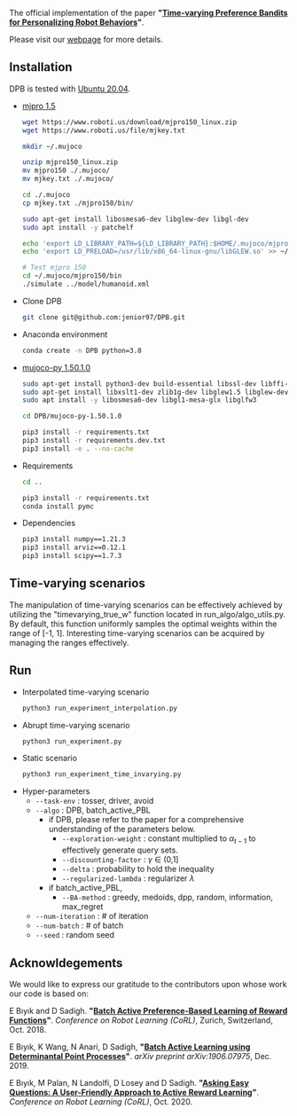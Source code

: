 The official implementation of the paper **"[Time-varying Preference Bandits for Personalizing Robot Behaviors]()"**.

Please visit our [webpage]() for more details.





## Installation
DPB is tested with [Ubuntu 20.04](https://releases.ubuntu.com/focal/). 
- [mjpro 1.5](https://www.roboti.us/download.html)
	```bash
	wget https://www.roboti.us/download/mjpro150_linux.zip
	wget https://www.roboti.us/file/mjkey.txt

	mkdir ~/.mujoco

	unzip mjpro150_linux.zip
	mv mjpro150 ./.mujoco/
	mv mjkey.txt ./.mujoco/

	cd ./.mujoco
	cp mjkey.txt ./mjpro150/bin/

	sudo apt-get install libosmesa6-dev libglew-dev libgl-dev
	sudo apt install -y patchelf

	echo 'export LD_LIBRARY_PATH=${LD_LIBRARY_PATH}:$HOME/.mujoco/mjpro150/bin' >> ~/.bashrc
	echo 'export LD_PRELOAD=/usr/lib/x86_64-linux-gnu/libGLEW.so' >> ~/.bashrc

	# Test mjpro 150
	cd ~/.mujoco/mjpro150/bin
	./simulate ../model/humanoid.xml
	```
- Clone DPB
	```bash
	git clone git@github.com:jenior97/DPB.git
	```
- Anaconda environment
	```bash
	conda create -n DPB python=3.8
	```
- [mujoco-py 1.50.1.0](https://github.com/openai/mujoco-py/releases) 
	``` bash
	sudo apt-get install python3-dev build-essential libssl-dev libffi-dev libxml2-dev
	sudo apt-get install libxslt1-dev zlib1g-dev libglew1.5 libglew-dev python3-pip
	sudo apt install -y libosmesa6-dev libgl1-mesa-glx libglfw3
	
	cd DPB/mujoco-py-1.50.1.0

	pip3 install -r requirements.txt
	pip3 install -r requirements.dev.txt
	pip3 install -e . --no-cache

	```
- Requirements
	```bash
	cd ..

	pip3 install -r requirements.txt 
	conda install pymc
	```
- Dependencies
	```bash
	pip3 install numpy==1.21.3
	pip3 install arviz==0.12.1
	pip3 install scipy==1.7.3
	```


## Time-varying scenarios
The manipulation of time-varying scenarios can be effectively achieved by utilizing the "timevarying_true_w" function located in run_algo/algo_utils.py.
By default, this function uniformly samples the optimal weights within the range of [-1, 1].
Interesting time-varying scenarios can be acquired by managing the ranges effectively.

## Run
- Interpolated time-varying scenario
	```bash
	python3 run_experiment_interpolation.py 
	```
- Abrupt time-varying scenario
	```bash
	python3 run_experiment.py 
	```
- Static scenario
	```bash
	python3 run_experiment_time_invarying.py 
	```
- Hyper-parameters
	- ```--task-env``` : tosser, driver, avoid
	- ```--algo``` : DPB, batch_active_PBL
		- if DPB,
			please refer to the paper for a comprehensive understanding of the parameters below.
			- ```--exploration-weight``` : constant multiplied to $\alpha_{t-1}$ to effectively generate query sets.
			- ```--discounting-factor``` : $\gamma$ $\in$ (0,1]
			- ```--delta``` : probability to hold the inequality
			- ```--regularized-lambda``` : regularizer $\lambda$ 
		- if batch_active_PBL,
			- ```--BA-method``` : greedy, medoids, dpp, random, information, max_regret
	- ```--num-iteration``` : # of iteration
	- ```--num-batch``` : # of batch
	- ```--seed``` : random seed

## Acknowldegements
We would like to express our gratitude to the contributors upon whose work our code is based on:

E Bıyık and D Sadigh. **"[Batch Active Preference-Based Learning of Reward Functions](https://github.com/Stanford-ILIAD/batch-active-preference-based-learning)"**. *Conference on Robot Learning (CoRL)*, Zurich, Switzerland, Oct. 2018.


E Bıyık, K Wang, N Anari, D Sadigh, **"[Batch Active Learning using Determinantal Point Processes](https://github.com/Stanford-ILIAD/DPP-Batch-Active-Learning)"**. *arXiv preprint arXiv:1906.07975*, Dec. 2019.

E Bıyık, M Palan, N Landolfi, D Losey and D Sadigh. **"[Asking Easy Questions: A User-Friendly Approach to Active Reward Learning](https://github.com/Stanford-ILIAD/easy-active-learning)"**. *Conference on Robot Learning (CoRL)*,  Oct. 2020.